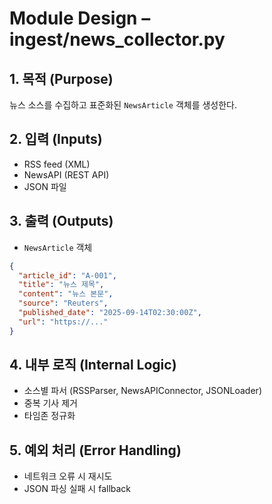 # Module Design – ingest/news_collector.py

## 1. 목적 (Purpose)
뉴스 소스를 수집하고 표준화된 `NewsArticle` 객체를 생성한다.

## 2. 입력 (Inputs)
- RSS feed (XML)
- NewsAPI (REST API)
- JSON 파일

## 3. 출력 (Outputs)
- `NewsArticle` 객체
```json
{
  "article_id": "A-001",
  "title": "뉴스 제목",
  "content": "뉴스 본문",
  "source": "Reuters",
  "published_date": "2025-09-14T02:30:00Z",
  "url": "https://..."
}
```

## 4. 내부 로직 (Internal Logic)
- 소스별 파서 (RSSParser, NewsAPIConnector, JSONLoader)
- 중복 기사 제거
- 타임존 정규화

## 5. 예외 처리 (Error Handling)
- 네트워크 오류 시 재시도
- JSON 파싱 실패 시 fallback
